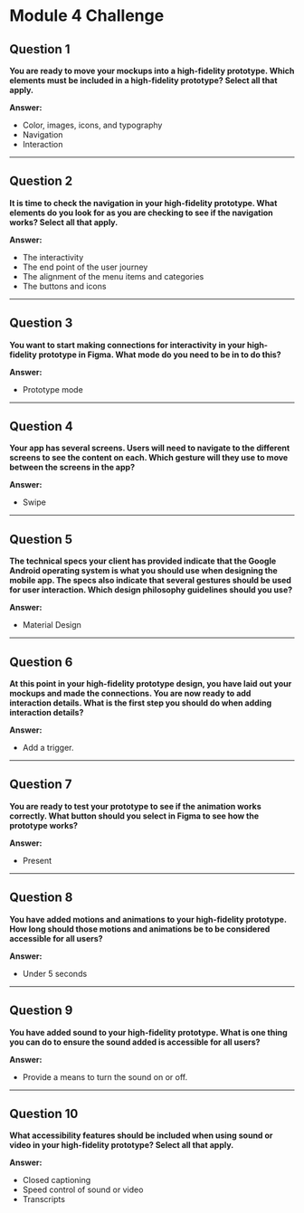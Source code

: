 # Module 4 Challenge

## Question 1  
**You are ready to move your mockups into a high-fidelity prototype. Which elements must be included in a high-fidelity prototype? Select all that apply.**  

**Answer:**  
- Color, images, icons, and typography  
- Navigation  
- Interaction

---

## Question 2  
**It is time to check the navigation in your high-fidelity prototype. What elements do you look for as you are checking to see if the navigation works? Select all that apply.**  

**Answer:**  
- The interactivity  
- The end point of the user journey  
- The alignment of the menu items and categories  
- The buttons and icons

---

## Question 3  
**You want to start making connections for interactivity in your high-fidelity prototype in Figma. What mode do you need to be in to do this?**  

**Answer:**  
- Prototype mode

---

## Question 4  
**Your app has several screens. Users will need to navigate to the different screens to see the content on each. Which gesture will they use to move between the screens in the app?**  

**Answer:**  
- Swipe

---

## Question 5  
**The technical specs your client has provided indicate that the Google Android operating system is what you should use when designing the mobile app. The specs also indicate that several gestures should be used for user interaction. Which design philosophy guidelines should you use?**  

**Answer:**  
- Material Design

---

## Question 6  
**At this point in your high-fidelity prototype design, you have laid out your mockups and made the connections. You are now ready to add interaction details. What is the first step you should do when adding interaction details?**  

**Answer:**  
- Add a trigger.

---

## Question 7  
**You are ready to test your prototype to see if the animation works correctly. What button should you select in Figma to see how the prototype works?**  

**Answer:**  
- Present

---

## Question 8  
**You have added motions and animations to your high-fidelity prototype. How long should those motions and animations be to be considered accessible for all users?**  

**Answer:**  
- Under 5 seconds

---

## Question 9  
**You have added sound to your high-fidelity prototype. What is one thing you can do to ensure the sound added is accessible for all users?**  

**Answer:**  
- Provide a means to turn the sound on or off.

---

## Question 10  
**What accessibility features should be included when using sound or video in your high-fidelity prototype? Select all that apply.**  

**Answer:**  
- Closed captioning  
- Speed control of sound or video  
- Transcripts
